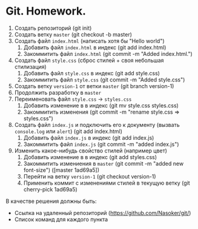 # Git. Homework.

1. Создать репозиторий (git init)
2. Создать ветку `master` (git checkout -b master)
3. Создать файл `index.html` (написать хотя бы "Hello world") 
    1. Добавить файл `index.html` в индекс (git add index.html)
    2. Закоммитить файл `index.html` (git commit -m "Added index.html.")
4. Создать файл `style.css` (сброс стилей + своя небольшая стилизация) 
    1. Добавить файл `style.css` в индекс (git add style.css)
    2. Закоммитить файл `style.css` (git commit -m "Added style.css")
5. Создать ветку `version-1` от ветки `master` (git branch version-1)
6. Продолжить разработку в `master` 
7. Переименовать файл `style.css` -> `styles.css` 
    1. Добавить изменение в в индекс (git mv style.css styles.css)
    2. Закоммитить изменения (git commit -m "rename style.css => styles.css")
8. Создать файл `index.js` и подключить его к документу (вызвать `console.log` или `alert`) (git add index.html)
    1. Добавить файл `index.js` в индекс  (git add index.js)
    2. Закоммитить файл `index.js` (git commit -m "added index.js")
9. Изменить какое-нибудь свойство стилей (например цвет) 
    1. Добавить изменение в в индекс (git add styles.css)
    2. Закоммитить измениения в `master` (git commit -m "added new font-size") ([master 1ad69a5])
    3. Перейти на ветку `version-1` (git checkout version-1)
    4. Применить коммит с изменениями стилей в текущую ветку (git cherry-pick 1ad69a5)


В качестве решения должны быть:
- Ссылка на удаленный репозиторий (https://github.com/Nasoker/git/)
- Список команд для каждого пункта
